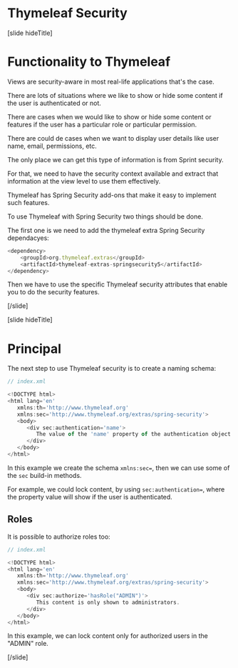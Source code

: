 # Thymeleaf Security

[slide hideTitle]
# Functionality to Thymeleaf

Views are security-aware in most real-life applications that's the case.

There are lots of situations where we like to show or hide some content if the user is authenticated or not.

There are cases when we would like to show or hide some content or features if the user has a particular role or particular permission.

There are could de cases when we want to display user details like user name, email, permissions, etc. 

The only place we can get this type of information is from Sprint security.

For that, we need to have the security context available and extract that information at the view level to use them effectively.

Thymeleaf has Spring Security add-ons that make it easy to implement such features.

To use Thymeleaf with Spring Security two things should be done.

The first one is we need to add the thymeleaf extra Spring Security dependacyes:


```js
<dependency>
    <groupId>org.thymeleaf.extras</groupId>
    <artifactId>thymeleaf-extras-springsecurity5</artifactId>
</dependency>

```
Then we have to use the specific Thymeleaf security attributes that enable you to do the security features.

[/slide]

[slide hideTitle]
# Principal

The next step to use Thymeleaf security is to create a naming schema:

```js
// index.xml

<!DOCTYPE html>
<html lang='en'
   xmlns:th='http://www.thymeleaf.org'
   xmlns:sec='http://www.thymeleaf.org/extras/spring-security'>
   <body>
      <div sec:authentication='name'>
         The value of the 'name' property of the authentication object should appear here.
      </div>
   </body>
</html>
```

In this example we create the schema `xmlns:sec=`, then we can use some of the `sec` build-in methods.

For example, we could lock content, by using `sec:authentication=`, where the property value will show if the user is authenticated.

## Roles

It is possible to authorize roles too:

```js
// index.xml

<!DOCTYPE html>
<html lang='en'
   xmlns:th='http://www.thymeleaf.org'
   xmlns:sec='http://www.thymeleaf.org/extras/spring-security'>
   <body>
      <div sec:authorize='hasRole("ADMIN")'>
         This content is only shown to administrators.
      </div>
   </body>
</html>
```
In this example, we can lock content only for authorized users in the "ADMIN" role.

[/slide]